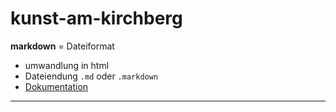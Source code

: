 # kunst-am-kirchberg

**markdown** = Dateiformat
- umwandlung in html
- Dateiendung `.md` oder `.markdown`
- [Dokumentation](https://daringfireball.net/projects/markdown/basics)


---



                        
